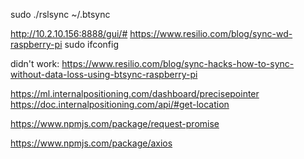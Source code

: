 sudo ./rslsync
~/.btsync

http://10.2.10.156:8888/gui/#
https://www.resilio.com/blog/sync-wd-raspberry-pi
sudo ifconfig

didn't work: https://www.resilio.com/blog/sync-hacks-how-to-sync-without-data-loss-using-btsync-raspberry-pi

https://ml.internalpositioning.com/dashboard/precisepointer
https://doc.internalpositioning.com/api/#get-location

https://www.npmjs.com/package/request-promise

https://www.npmjs.com/package/axios
